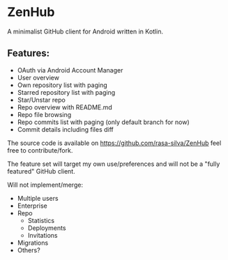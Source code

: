 # ZenHub

A minimalist GitHub client for Android written in Kotlin.

## Features:
 * OAuth via Android Account Manager
 * User overview
 * Own repository list with paging
 * Starred repository list with paging
 * Star/Unstar repo
 * Repo overview with README.md
 * Repo file browsing
 * Repo commits list with paging (only default branch for now)
 * Commit details including files diff
 

The source code is available on https://github.com/rasa-silva/ZenHub feel free to contribute/fork.


The feature set will target my own use/preferences and will not be a "fully featured" GitHub client.

Will not implement/merge:
  * Multiple users
  * Enterprise
  * Repo 
    * Statistics
    * Deployments
    * Invitations
  * Migrations
  * Others?
